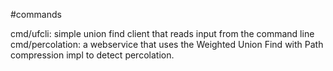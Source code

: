 #commands

cmd/ufcli: simple union find client that reads input from the command line
cmd/percolation: a webservice that uses the Weighted Union Find with Path compression impl to detect percolation.
